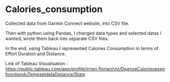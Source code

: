 # Calories_consumption

Collected data from Garmin Connect website, into CSV file.

Then with python using Pandas, I changed data types and selected datas I wanted, wrote them back into separate CSV files.

In the end, using Tableau I represented Calories Consumption in terms of Effort Duration and Distance.

Link of Tableau Visualisation : https://public.tableau.com/app/profile/irrien.florian/viz/DpenseCaloriquesenfonctionduTempsetdelaDistance/Stats
